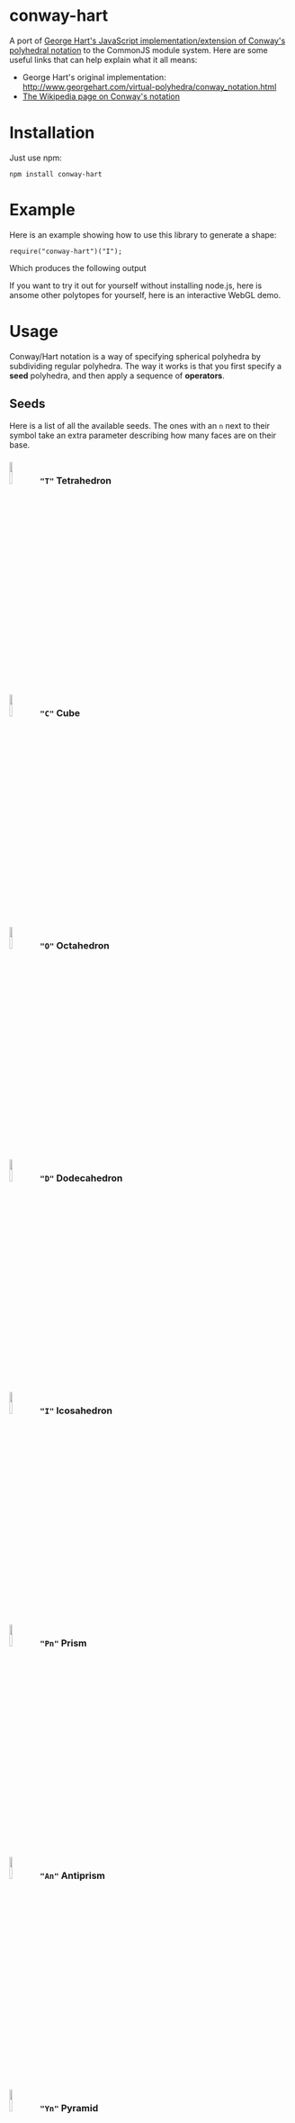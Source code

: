 conway-hart
===========
A port of [George Hart's JavaScript implementation/extension of Conway's polyhedral notation](http://www.georgehart.com/virtual-polyhedra/conway_notation.html) to the CommonJS module system.  Here are some useful links that can help explain what it all means:

* George Hart's original implementation:  http://www.georgehart.com/virtual-polyhedra/conway_notation.html
* [The Wikipedia page on Conway's notation](http://en.wikipedia.org/wiki/Conway_polyhedron_notation)

Installation
============
Just use npm:

    npm install conway-hart
    
Example
=======
Here is an example showing how to use this library to generate a shape:

    require("conway-hart")("I");
    
Which produces the following output

  

If you want to try it out for yourself without installing node.js, here is ansome other polytopes for yourself, here is an interactive WebGL demo.

Usage
=====
Conway/Hart notation is a way of specifying spherical polyhedra by subdividing regular polyhedra.  The way it works is that you first specify a **seed** polyhedra, and then apply a sequence of **operators**.

Seeds
-----
Here is a list of all the available seeds.  The ones with an `n` next to their symbol take an extra parameter describing how many faces are on their base.

### <img src="https://raw.github.com/mikolalysenko/conway-hart/master/images/T.png" width="10%" /> `"T"` Tetrahedron

### <img src="https://raw.github.com/mikolalysenko/conway-hart/master/images/C.png" width="10%" /> `"C"` Cube

### <img src="https://raw.github.com/mikolalysenko/conway-hart/master/images/O.png" width="10%" /> `"O"` Octahedron

### <img src="https://raw.github.com/mikolalysenko/conway-hart/master/images/D.png" width="10%" /> `"D"` Dodecahedron

### <img src="https://raw.github.com/mikolalysenko/conway-hart/master/images/I.png" width="10%" /> `"I"` Icosahedron

### <img src="https://raw.github.com/mikolalysenko/conway-hart/master/images/P.png" width="10%" /> `"Pn"` Prism

### <img src="https://raw.github.com/mikolalysenko/conway-hart/master/images/A.png" width="10%" /> `"An"` Antiprism

### <img src="https://raw.github.com/mikolalysenko/conway-hart/master/images/Y.png" width="10%" /> `"Yn"` Pyramid

Operations
----------

### <img src="https://raw.github.com/mikolalysenko/conway-hart/master/images/a_.png" width="10%" /> `a` Ambo

### <img src="https://raw.github.com/mikolalysenko/conway-hart/master/images/b.png" width="10%" />`b` Bevel

### <img src="https://raw.github.com/mikolalysenko/conway-hart/master/images/c_.png" width="10%" /> `c` Canonicalize

### <img src="https://raw.github.com/mikolalysenko/conway-hart/master/images/d_.png" width="10%" /> `d` Dual

### <img src="https://raw.github.com/mikolalysenko/conway-hart/master/images/e.png" width="10%" /> `e` Expand

### <img src="https://raw.github.com/mikolalysenko/conway-hart/master/images/g.png" width="10%" /> `g` Gyro

### <img src="https://raw.github.com/mikolalysenko/conway-hart/master/images/j.png" width="10%" /> `j` Join

### <img src="https://raw.github.com/mikolalysenko/conway-hart/master/images/k.png" width="10%" /> `kn` Kis

### <img src="https://raw.github.com/mikolalysenko/conway-hart/master/images/m.png" width="10%" /> `m` Meta

### <img src="https://raw.github.com/mikolalysenko/conway-hart/master/images/o_.png" width="10%" /> `o` Ortho

### <img src="https://raw.github.com/mikolalysenko/conway-hart/master/images/p_.png" width="10%" /> `p` Propellor

### <img src="https://raw.github.com/mikolalysenko/conway-hart/master/images/r.png" width="10%" /> `r` Reflect

### <img src="https://raw.github.com/mikolalysenko/conway-hart/master/images/s.png" width="10%" /> `s` Split

### <img src="https://raw.github.com/mikolalysenko/conway-hart/master/images/t_.png" width="10%" /> `tn` Truncate


Credits
=======
(c) 1998 George Hart. GPL

CommonJS port maintained by Mikola Lysenko.
